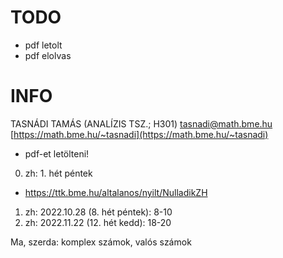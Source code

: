 # TODO
- pdf letolt
- pdf elolvas
# INFO
TASNÁDI TAMÁS (ANALÍZIS TSZ.; H301)
tasnadi@math.bme.hu
[https://math.bme.hu/~tasnadi](https://math.bme.hu/~tasnadi)
- pdf-et letölteni!

0. zh: 1. hét péntek
- https://ttk.bme.hu/altalanos/nyilt/NulladikZH
1. zh: 2022.10.28 (8. hét péntek): 8-10
2. zh: 2022.11.22 (12. hét kedd): 18-20

Ma, szerda: komplex számok, valós számok

<fuzet>
